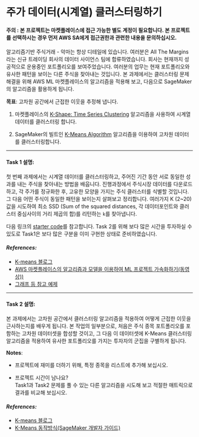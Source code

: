 # 주가 데이터(시계열) 클러스터링하기 

#### 주의 : 본 프로젝트는 마켓플레이스에 접근 가능한 별도 계정이 필요합니다. 본 프로젝트를 선택하시는 경우 먼저 AWS SA에게 접근권한과 관련한 내용을 문의하십시오.

알고리즘기반 주식거래 - 악마는 항상 디테일에 있습니다. 여러분은 All The Margins라는 신규 트레이딩 회사의 데이터 사이언스 팀에 합류하였습니다. 회사는 현재까지 성공적으로 운용중인 포트폴리오를 보여주었습니다. 여러분의 업무는 현재 포트폴리오와 유사한 패턴을 보이는 다른 주식을 찾아내는 것입니다. 본 과제에서는 클러스터링 문제해결을 위해 AWS ML 마켓플레이스의 알고리즘을 적용해 보고, 다음으로 SageMaker의 알고리즘을 활용하게 됩니다.  


**목표**: 고차원 공간에서 근접한 이웃을 추정해 냅니다.

1. 마켓플레이스의 [K-Shape: Time Series Clustering](https://aws.amazon.com/marketplace/pp/Spotad-LTD-K-Shape-Time-Series-Clustering/prodview-bjbovimwn5ajs) 알고리즘을 사용하여 시계열 데이터를 클러스터링 합니다.

1. SageMaker의 빌트인 [K-Means Algorithm](https://docs.aws.amazon.com/sagemaker/latest/dg/k-means.html) 알고리즘을 이용하여 고차원 데이터를 클러스터링합니다.

---

#### Task 1 설명:
첫 번째 과제에서는 시계열 데이터를 클러스터링하고, 주어진 기간 동안 서로 동일한 성과를 내는 주식을 찾아내는 방법을 배웁니다. 진행과정에서 주식시장 데이터를 다운로드 하고, 각 주가를 정규화한 후, 고유한 모양을 가지는 주식 클러스터를 식별할 것입니다. 그 다음 어떤 주식이 동일한 패턴을 보이는지 살펴보고 정리합니다. 여러가지 K (2~20)값을 시도하여 최소 SSD (Sum of the squared distances, 각 데이터포인트와 클러스터 중심사이의 거리 제곱의 합)를 리턴하는  `k`를 찾아냅니다. 

다음 링크의 [starter code](../Starter-Code-kr/Apply%20clustering%20techniques-kr.ipynb)를 참고합니다. Task 2를 위해 보다 많은 시간을 투자하실 수 있도로 Task1은 보다 많은 구분을 이미 구현한 상태로 준비하였습니다.


#### *References:*

* [K-means 블로그](https://aws.amazon.com/blogs/machine-learning/k-means-clustering-with-amazon-sagemaker/)
* [AWS 마켓플레이스의 알고리즘과 모델을 이용하여 ML 프로젝트 가속화하기(동영상))](https://youtu.be/OrmHHVI1uPk?t=1682)
* [그래프 등 참고 예제](https://github.com/awslabs/amazon-sagemaker-examples/blob/master/aws_marketplace/using_model_packages/financial_transaction_processing/Extracting_insights_from_your_credit_card_statement.ipynb)

---

#### Task 2 설명:
본 과제에서는 고차원 공간에서 클러스터링 알고리즘을 적용하여 어떻게 근접한 이웃을 근사하는지를 배우게 됩니다. 본 작업의 일부분으로, 처음은 주식 종목 포트폴리오를 포함하는 고차원 데이터셋을 합성할 것이고, 그 다음 이 데이터셋에 K-Means 클러스터링 알고리즘을 적용하여 유사한 포트폴리오를 가지는 투자자의 군집을 구별하게 됩니다. 

**Notes**:

* 프로젝트에 재미를 더하기 위해, 특정 종목을 리스트에 추가해 보십시오. 

* 프로젝트 시간이 남나요?  
    Task1과 Task2 문제를 풀 수 있는 다른 알고리즘을 시도해 보고 적절한 매트릭으로 결과를 비교해 보십시오.

#### *References:*

* [K-means 블로그](https://aws.amazon.com/blogs/machine-learning/k-means-clustering-with-amazon-sagemaker/)
* [K-Means 동작방식(SageMaker 개발자 가이드)](https://docs.aws.amazon.com/sagemaker/latest/dg/algo-kmeans-tech-notes.html)
